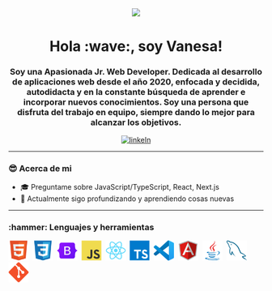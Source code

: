 <div id="header" align="center">
  <img src="https://media.giphy.com/media/26tn33aiTi1jkl6H6/giphy.gif" width="250" />
  <h1 align="center">Hola :wave:, soy Vanesa!</h1>
  <h3 align="center">Soy una Apasionada Jr. Web Developer. Dedicada al desarrollo de aplicaciones web desde el año 2020,    enfocada y decidida, autodidacta y en la constante búsqueda de aprender e incorporar nuevos conocimientos. Soy una persona que disfruta del trabajo en equipo, siempre dando lo mejor para alcanzar los objetivos.</h3>
</div>
<div align="center">
  <a href="https://www.linkedin.com/in/vamorilla/">
    <img src="https://img.shields.io/badge/LinkedIn-0077B5?style=for-the-badge&logo=linkedin&logoColor=white" alt="linkeIn"/>
  </a>
</div>

---
### :sunglasses: Acerca de mi

- :mortar_board: Preguntame sobre JavaScript/TypeScript, React, Next.js
- :seedling: Actualmente sigo profundizando y aprendiendo cosas nuevas

---
<div align="left">
  <h3>:hammer: Lenguajes y herramientas</h3>
  <div>
    <img src="https://github.com/devicons/devicon/blob/master/icons/html5/html5-original.svg" title="HTML" alt="HTML" width="40" height="40"/>&nbsp;
    <img src="https://github.com/devicons/devicon/blob/master/icons/css3/css3-original.svg" title="CSS" alt="CSS" width="40" height="40"/>&nbsp;
    <img src="https://github.com/devicons/devicon/blob/master/icons/bootstrap/bootstrap-original.svg" title="BOOTSTRAP" alt="BOOTSTRAP" width="40" height="40"/>&nbsp;
    <img src="https://github.com/devicons/devicon/blob/master/icons/javascript/javascript-original.svg" title="JavaScript" alt="JavaScript" width="40" height="40"/>&nbsp;
    <img src="https://github.com/devicons/devicon/blob/master/icons/react/react-original.svg" title="JavaScript" alt="JavaScript" width="40" height="40"/>&nbsp;
    <img src="https://github.com/devicons/devicon/blob/master/icons/typescript/typescript-original.svg" title="TypeScript" alt="TypeScript" width="40" height="40"/>&nbsp;
    <img src="https://github.com/devicons/devicon/blob/master/icons/vscode/vscode-original.svg" title="vscode" alt="vscode" width="40" height="40"/>&nbsp;
    <img src="https://github.com/devicons/devicon/blob/master/icons/angularjs/angularjs-original.svg" title="angular" alt="angular" width="40" height="40"/>&nbsp;
    <img src="https://github.com/devicons/devicon/blob/master/icons/java/java-original.svg" title="java" alt="java" width="40" height="40"/>&nbsp;
    <img src="https://github.com/devicons/devicon/blob/master/icons/mysql/mysql-original.svg" title="mysql" alt="mysql" width="40" height="40"/>&nbsp;
    <img src="https://github.com/devicons/devicon/blob/master/icons/git/git-original.svg" title="git" alt="git" width="40" height="40"/>&nbsp;
  </div>
</div> 

